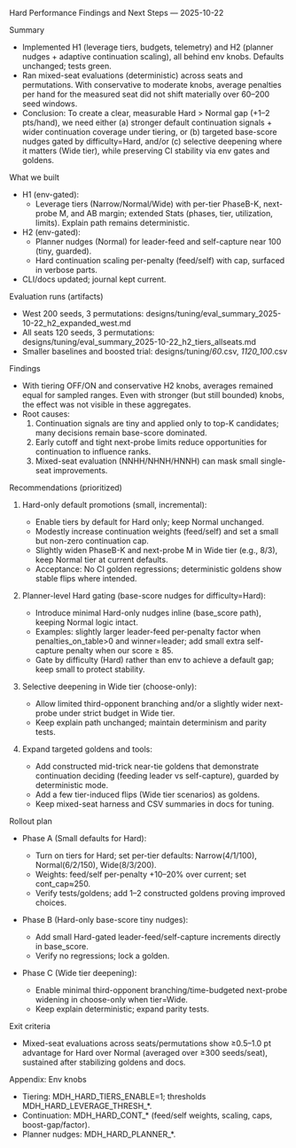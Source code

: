 Hard Performance Findings and Next Steps — 2025-10-22

Summary
- Implemented H1 (leverage tiers, budgets, telemetry) and H2 (planner nudges + adaptive continuation scaling), all behind env knobs. Defaults unchanged; tests green.
- Ran mixed-seat evaluations (deterministic) across seats and permutations. With conservative to moderate knobs, average penalties per hand for the measured seat did not shift materially over 60–200 seed windows.
- Conclusion: To create a clear, measurable Hard > Normal gap (+1–2 pts/hand), we need either (a) stronger default continuation signals + wider continuation coverage under tiering, or (b) targeted base-score nudges gated by difficulty=Hard, and/or (c) selective deepening where it matters (Wide tier), while preserving CI stability via env gates and goldens.

What we built
- H1 (env-gated):
  - Leverage tiers (Narrow/Normal/Wide) with per-tier PhaseB-K, next-probe M, and AB margin; extended Stats (phases, tier, utilization, limits). Explain path remains deterministic.
- H2 (env-gated):
  - Planner nudges (Normal) for leader-feed and self-capture near 100 (tiny, guarded).
  - Hard continuation scaling per-penalty (feed/self) with cap, surfaced in verbose parts.
- CLI/docs updated; journal kept current.

Evaluation runs (artifacts)
- West 200 seeds, 3 permutations: designs/tuning/eval_summary_2025-10-22_h2_expanded_west.md
- All seats 120 seeds, 3 permutations: designs/tuning/eval_summary_2025-10-22_h2_tiers_allseats.md
- Smaller baselines and boosted trial: designs/tuning/*_60_*.csv, *_1120_100_*.csv

Findings
- With tiering OFF/ON and conservative H2 knobs, averages remained equal for sampled ranges. Even with stronger (but still bounded) knobs, the effect was not visible in these aggregates.
- Root causes:
  1) Continuation signals are tiny and applied only to top-K candidates; many decisions remain base-score dominated.
  2) Early cutoff and tight next-probe limits reduce opportunities for continuation to influence ranks.
  3) Mixed-seat evaluation (NNHH/NHNH/HNNH) can mask small single-seat improvements.

Recommendations (prioritized)
1) Hard-only default promotions (small, incremental):
   - Enable tiers by default for Hard only; keep Normal unchanged.
   - Modestly increase continuation weights (feed/self) and set a small but non-zero continuation cap.
   - Slightly widen PhaseB-K and next-probe M in Wide tier (e.g., 8/3), keep Normal tier at current defaults.
   - Acceptance: No CI golden regressions; deterministic goldens show stable flips where intended.

2) Planner-level Hard gating (base-score nudges for difficulty=Hard):
   - Introduce minimal Hard-only nudges inline (base_score path), keeping Normal logic intact.
   - Examples: slightly larger leader-feed per-penalty factor when penalties_on_table>0 and winner=leader; add small extra self-capture penalty when our score ≥ 85.
   - Gate by difficulty (Hard) rather than env to achieve a default gap; keep small to protect stability.

3) Selective deepening in Wide tier (choose-only):
   - Allow limited third-opponent branching and/or a slightly wider next-probe under strict budget in Wide tier.
   - Keep explain path unchanged; maintain determinism and parity tests.

4) Expand targeted goldens and tools:
   - Add constructed mid-trick near-tie goldens that demonstrate continuation deciding (feeding leader vs self-capture), guarded by deterministic mode.
   - Add a few tier-induced flips (Wide tier scenarios) as goldens.
   - Keep mixed-seat harness and CSV summaries in docs for tuning.

Rollout plan
- Phase A (Small defaults for Hard):
  - Turn on tiers for Hard; set per-tier defaults: Narrow(4/1/100), Normal(6/2/150), Wide(8/3/200).
  - Weights: feed/self per-penalty +10–20% over current; set cont_cap≈250.
  - Verify tests/goldens; add 1–2 constructed goldens proving improved choices.

- Phase B (Hard-only base-score tiny nudges):
  - Add small Hard-gated leader-feed/self-capture increments directly in base_score.
  - Verify no regressions; lock a golden.

- Phase C (Wide tier deepening):
  - Enable minimal third-opponent branching/time-budgeted next-probe widening in choose-only when tier=Wide.
  - Keep explain deterministic; expand parity tests.

Exit criteria
- Mixed-seat evaluations across seats/permutations show ≥0.5–1.0 pt advantage for Hard over Normal (averaged over ≥300 seeds/seat), sustained after stabilizing goldens and docs.

Appendix: Env knobs
- Tiering: MDH_HARD_TIERS_ENABLE=1; thresholds MDH_HARD_LEVERAGE_THRESH_*.
- Continuation: MDH_HARD_CONT_* (feed/self weights, scaling, caps, boost-gap/factor).
- Planner nudges: MDH_HARD_PLANNER_*.
